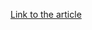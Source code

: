 [Link to the article](https://cybersecuritynews.com/sophos-intercept-x-for-windows-vulnerabilities/)
